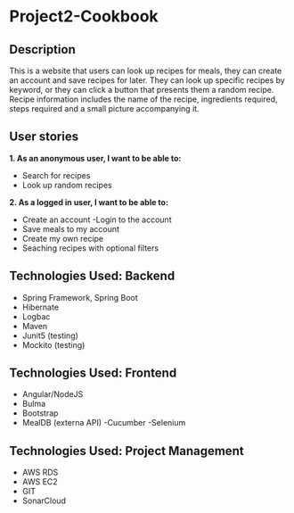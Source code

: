 # Project2-Cookbook

## Description
This is a website that users can look up recipes for meals, they can create an account  and save recipes for later. They can look up specific recipes by keyword, or they can click a button that presents them a random recipe. Recipe information includes the name of the recipe, ingredients required, steps required and a small picture accompanying it.

## User stories
**1. As an anonymous user, I want to be able to:**
  - Search for recipes 
  - Look up random recipes
  
**2. As a logged in user, I want to be able to:**
  - Create an account
  -Login to the account
  - Save meals to my account
  - Create my own recipe
  - Seaching recipes with optional filters 

## Technologies Used: Backend
- Spring Framework, Spring Boot
- Hibernate
- Logbac
- Maven
- Junit5 (testing)
- Mockito (testing)

## Technologies Used: Frontend
- Angular/NodeJS
- Bulma
- Bootstrap
- MealDB (externa API)
-Cucumber
-Selenium

## Technologies Used: Project Management
- AWS RDS
- AWS EC2
- GIT
- SonarCloud
